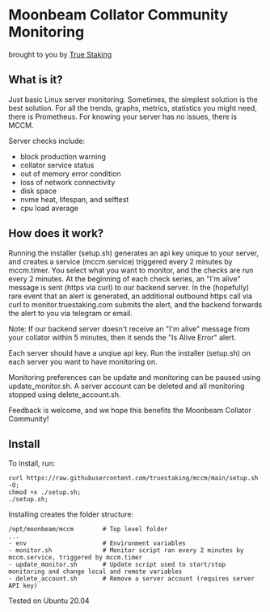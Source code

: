 # Moonbeam Collator Community Monitoring
brought to you by [True Staking](https://truestaking.com)

## What is it?

Just basic Linux server monitoring. Sometimes, the simplest solution is the best solution. For all the trends, graphs, metrics, statistics you might need, there is Prometheus. For knowing your server has no issues, there is MCCM.

Server checks include:
- block production warning
- collator service status
- out of memory error condition
- loss of network connectivity
- disk space
- nvme heat, lifespan, and selftest
- cpu load average

## How does it work?

Running the installer (setup.sh) generates an api key unique to your server, and creates a service (mccm.service) triggered every 2 minutes by mccm.timer. You select what you want to monitor, and the checks are run every 2 minutes. At the beginning of each check series, an "I'm alive" message is sent (https via curl) to our backend server. In the (hopefully) rare event that an alert is generated, an additional outbound https call via curl to monitor.truestaking.com submits the alert, and the backend forwards the alert to you via telegram or email.

Note: If our backend server doesn't receive an "I'm alive" message from your collator within 5 minutes, then it sends the "Is Alive Error" alert.

Each server should have a unqiue api key. Run the installer (setup.sh) on each server you want to have monitoring on. 

Monitoring preferences can be update and monitoring can be paused using update_monitor.sh. A server account can be deleted and all monitoring stopped using delete_account.sh.

Feedback is welcome, and we hope this benefits the Moonbeam Collator Community!

## Install 

To install, run:
```
curl https://raw.githubusercontent.com/truestaking/mccm/main/setup.sh -O;
chmod +x ./setup.sh;
./setup.sh;
```

Installing creates the folder structure:
```
/opt/moonbeam/mccm        # Top level folder
...
- env                     # Environment variables
- monitor.sh              # Monitor script ran every 2 minutes by mccm.service, triggered by mccm.timer
- update_monitor.sh       # Update script used to start/stop monitoring and change local and remote variables 
- delete_account.sh       # Remove a server account (requires server API key)
```

Tested on Ubuntu 20.04
